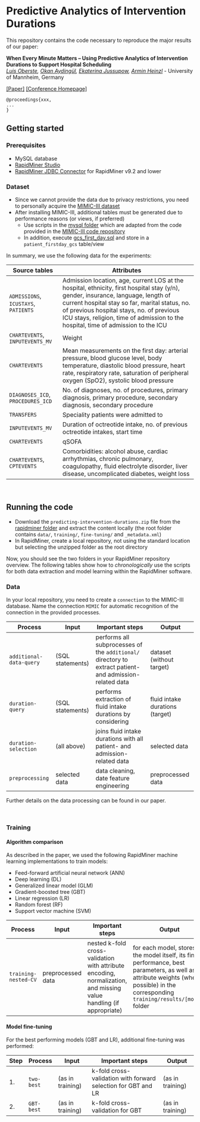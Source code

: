 # Predictive Analytics of Intervention Durations
This repository contains the code necessary to reproduce the major results of our paper:

**When Every Minute Matters – Using Predictive Analytics of Intervention Durations to Support Hospital Scheduling**  
*[Luis Oberste](https://www.bwl.uni-mannheim.de/heinzl/team/luis-oberste/), [Okan Aydingül](https://www.bwl.uni-mannheim.de/heinzl/team/dr-okan-aydinguel/), [Ekaterina Jussupow](https://www.bwl.uni-mannheim.de/heinzl/team/ekaterina-jussupow/), [Armin Heinzl](https://www.bwl.uni-mannheim.de/heinzl/team/prof-dr-armin-heinzl/)* - University of Mannheim, Germany

[[Paper]](#) [[Conference Homepage]](#)

```
@proceedings{xxx,
...
}
```

## Getting started

### Prerequisites

* MySQL database
* [RapidMiner Studio](https://rapidminer.com)
* [RapidMiner JDBC Connector](https://docs.rapidminer.com/latest/studio/connect/database/jdbc/) for RapidMiner v9.2 and lower


### Dataset

* Since we cannot provide the data due to privacy restrictions, you need to personally acquire the [MIMIC-III dataset](https://mimic.physionet.org/)
* After installing MIMIC-III, additional tables must be generated due to performance reasons (or views, if preferred)
  * Use scripts in the [mysql folder](mysql/) which are adapted from the code provided in the [MIMIC-III code repository](https://github.com/MIT-LCP/mimic-code/tree/main/mimic-iii/concepts)
  * In addition, execute [gcs_first_day.sql](https://github.com/MIT-LCP/mimic-code/blob/main/mimic-iii/concepts/firstday/gcs_first_day.sql) and store in a `patient_firstday_gcs` table/view

In summary, we use the following data for the experiments:

Source tables|Attributes
-|-
`ADMISSIONS`, `ICUSTAYS`, `PATIENTS`|Admission location, age, current LOS at the hospital, ethnicity, first hospital stay (y/n), gender, insurance, language, length of current hospital stay so far, marital status, no. of previous hospital stays, no. of previous ICU stays, religion, time of admission to the hospital, time of admission to the ICU
`CHARTEVENTS`, `INPUTEVENTS_MV`|Weight
`CHARTEVENTS`|Mean measurements on the first day: arterial pressure, blood glucose level, body temperature, diastolic blood pressure, heart rate, respiratory rate, saturation of peripheral oxygen (SpO2), systolic blood pressure
`DIAGNOSES_ICD`, `PROCEDURES_ICD`|No. of diagnoses, no. of procedures, primary diagnosis, primary procedure, secondary diagnosis, secondary procedure
`TRANSFERS`|Speciality patients were admitted to
`INPUTEVENTS_MV`|Duration of octreotide intake, no. of previous octreotide intakes, start time
`CHARTEVENTS`|qSOFA
`CHARTEVENTS`, `CPTEVENTS`|Comorbidities: alcohol abuse, cardiac arrhythmias, chronic pulmonary, coagulopathy, fluid electrolyte disorder, liver disease, uncomplicated diabetes, weight loss


<br>

## Running the code

* Download the `predicting-intervention-durations.zip` file from the [rapidminer folder](rapidminer/) and extract the content locally (the root folder contains `data/`, `training/`, `fine-tuning/` and `_metadata.xml`)
* In RapidMiner, create a local repository, not using the standard location but selecting the unzipped folder as the root directory

Now, you should see the two folders in your RapidMiner repository overview. The following tables show how to *chronologically* use the scripts for both data extraction and model learning within the RapidMiner software.

### Data

In your local repository, you need to create a `connection` to the MIMIC-III database. Name the connection `MIMIC` for automatic recognition of the connection in the provided processes.

Process|Input|Important steps|Output
-|-|-|-
`additional-data-query`|(SQL statements)|performs all subprocesses of the `additional/` directory to extract patient- and admission-related data|dataset (without target)
`duration-query`|(SQL statements)|performs extraction of fluid intake durations by considering |fluid intake durations (target)
`duration-selection`|(all above)|joins fluid intake durations with all patient- and admission-related data|selected data
`preprocessing`|selected data|data cleaning, date feature engineering|preprocessed data

Further details on the data processing can be found in our paper.

<br>

### Training

#### Algorithm comparison

As described in the paper, we used the following RapidMiner machine learning implementations to train models:

* Feed-forward artificial neural network (ANN)
* Deep learning (DL)
* Generalized linear model (GLM)
* Gradient-boosted tree (GBT)
* Linear regression (LR)
* Random forest (RF)
* Support vector machine (SVM)

Process|Input|Important steps|Output
-|-|-|-
`training-nested-CV`|preprocessed data|nested k-fold cross-validation with attribute encoding, normalization, and missing value handling (if appropriate)|for each model, stores the model itself, its final performance, best parameters, as well as attribute weights (where possible) in the corresponding `training/results/[model]` folder

#### Model fine-tuning

For the best performing models (GBT and LR), additional fine-tuning was performed:

Step|Process|Input|Important steps|Output
-|-|-|-|-
1.|`two-best`|(as in training)|k-fold cross-validation with forward selection for GBT and LR|(as in training)
2.|`GBT-best`|(as in training)|k-fold cross-validation for GBT|(as in training)
